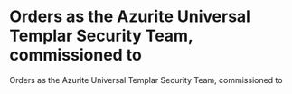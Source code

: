 # Orders as the Azurite Universal Templar Security Team, commissioned to

Orders as the Azurite Universal Templar Security Team, commissioned to